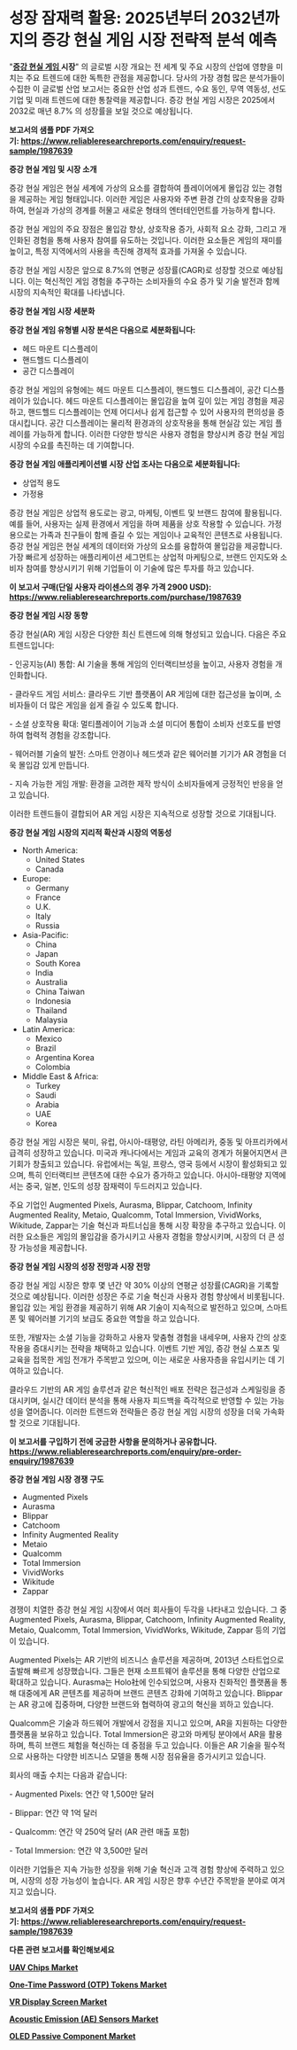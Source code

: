 <p><h1>성장 잠재력 활용: 2025년부터 2032년까지의 증강 현실 게임 시장 전략적 분석 예측</h1></p><p>"<strong><a href="https://www.reliableresearchreports.com/augmented-reality-gaming-r1987639?utm_campaign=106&utm_medium=7&utm_source=Github&utm_content=ia&utm_term=07042025&utm_id=augmented-reality-gaming">증강 현실 게임&nbsp;</a></strong><strong>시장</strong>" 의 글로벌 시장 개요는 전 세계 및 주요 시장의 산업에 영향을 미치는 주요 트렌드에 대한 독특한 관점을 제공합니다. 당사의 가장 경험 많은 분석가들이 수집한 이 글로벌 산업 보고서는 중요한 산업 성과 트렌드, 수요 동인, 무역 역동성, 선도 기업 및 미래 트렌드에 대한 통찰력을 제공합니다. 증강 현실 게임 시장은 2025에서 2032로 매년 8.7% 의 성장률을 보일 것으로 예상됩니다.&nbsp;</p>
<p><strong>보고서의 샘플 PDF 가져오기:&nbsp;<a href="https://www.reliableresearchreports.com/enquiry/request-sample/1987639?utm_campaign=106&utm_medium=7&utm_source=Github&utm_content=ia&utm_term=07042025&utm_id=augmented-reality-gaming">https://www.reliableresearchreports.com/enquiry/request-sample/1987639</a></strong></p>
<p><strong>증강 현실 게임 및 시장 소개</strong></p>
<p><p>증강 현실 게임은 현실 세계에 가상의 요소를 결합하여 플레이어에게 몰입감 있는 경험을 제공하는 게임 형태입니다. 이러한 게임은 사용자와 주변 환경 간의 상호작용을 강화하여, 현실과 가상의 경계를 허물고 새로운 형태의 엔터테인먼트를 가능하게 합니다. </p><p>증강 현실 게임의 주요 장점은 몰입감 향상, 상호작용 증가, 사회적 요소 강화, 그리고 개인화된 경험을 통해 사용자 참여를 유도하는 것입니다. 이러한 요소들은 게임의 재미를 높이고, 특정 지역에서의 사용을 촉진해 경제적 효과를 가져올 수 있습니다. </p><p>증강 현실 게임 시장은 앞으로 8.7%의 연평균 성장률(CAGR)로 성장할 것으로 예상됩니다. 이는 혁신적인 게임 경험을 추구하는 소비자들의 수요 증가 및 기술 발전과 함께 시장의 지속적인 확대를 나타냅니다.</p></p>
<p><strong>증강 현실 게임 시장 세분화</strong></p>
<p><strong>증강 현실 게임 유형별 시장 분석은 다음으로 세분화됩니다:</strong></p>
<p><ul><li>헤드 마운트 디스플레이</li><li>핸드헬드 디스플레이</li><li>공간 디스플레이</li></ul></p>
<p><p>증강 현실 게임의 유형에는 헤드 마운트 디스플레이, 핸드헬드 디스플레이, 공간 디스플레이가 있습니다. 헤드 마운트 디스플레이는 몰입감을 높여 깊이 있는 게임 경험을 제공하고, 핸드헬드 디스플레이는 언제 어디서나 쉽게 접근할 수 있어 사용자의 편의성을 증대시킵니다. 공간 디스플레이는 물리적 환경과의 상호작용을 통해 현실감 있는 게임 플레이를 가능하게 합니다. 이러한 다양한 방식은 사용자 경험을 향상시켜 증강 현실 게임 시장의 수요를 촉진하는 데 기여합니다.</p></p>
<p><strong>증강 현실 게임 애플리케이션별 시장 산업 조사는 다음으로 세분화됩니다:</strong></p>
<p><ul><li>상업적 용도</li><li>가정용</li></ul></p>
<p><p>증강 현실 게임은 상업적 용도로는 광고, 마케팅, 이벤트 및 브랜드 참여에 활용됩니다. 예를 들어, 사용자는 실제 환경에서 게임을 하며 제품을 상호 작용할 수 있습니다. 가정용으로는 가족과 친구들이 함께 즐길 수 있는 게임이나 교육적인 콘텐츠로 사용됩니다. 증강 현실 게임은 현실 세계의 데이터와 가상의 요소를 융합하여 몰입감을 제공합니다. 가장 빠르게 성장하는 애플리케이션 세그먼트는 상업적 마케팅으로, 브랜드 인지도와 소비자 참여를 향상시키기 위해 기업들이 이 기술에 많은 투자를 하고 있습니다.</p></p>
<p><strong>이 보고서 구매(단일 사용자 라이센스의 경우 가격 2900 USD): <a href="https://www.reliableresearchreports.com/purchase/1987639?utm_campaign=106&utm_medium=7&utm_source=Github&utm_content=ia&utm_term=07042025&utm_id=augmented-reality-gaming">https://www.reliableresearchreports.com/purchase/1987639</a></strong></p>
<p><strong>증강 현실 게임 시장 동향</strong></p>
<p><p>증강 현실(AR) 게임 시장은 다양한 최신 트렌드에 의해 형성되고 있습니다. 다음은 주요 트렌드입니다:</p><p>- 인공지능(AI) 통합: AI 기술을 통해 게임의 인터랙티브성을 높이고, 사용자 경험을 개인화합니다.</p><p>- 클라우드 게임 서비스: 클라우드 기반 플랫폼이 AR 게임에 대한 접근성을 높이며, 소비자들이 더 많은 게임을 쉽게 즐길 수 있도록 합니다.</p><p>- 소셜 상호작용 확대: 멀티플레이어 기능과 소셜 미디어 통합이 소비자 선호도를 반영하여 협력적 경험을 강조합니다.</p><p>- 웨어러블 기술의 발전: 스마트 안경이나 헤드셋과 같은 웨어러블 기기가 AR 경험을 더욱 몰입감 있게 만듭니다.</p><p>- 지속 가능한 게임 개발: 환경을 고려한 제작 방식이 소비자들에게 긍정적인 반응을 얻고 있습니다.</p><p>이러한 트렌드들이 결합되어 AR 게임 시장은 지속적으로 성장할 것으로 기대됩니다.</p></p>
<p><strong>증강 현실 게임 시장의 지리적 확산과 시장의 역동성</strong></p>
<p><ul>
    <li>
        North America:
        <ul>
            <li>United States</li>
            <li>Canada</li>
        </ul>
    </li>
    <li>
        Europe:
        <ul>
            <li>Germany</li>
            <li>France</li>
            <li>U.K.</li>
            <li>Italy</li>
            <li>Russia</li>
        </ul>
    </li>
    <li>
        Asia-Pacific:
        <ul>
            <li>China</li>
            <li>Japan</li>
            <li>South Korea</li>
            <li>India</li>
            <li>Australia</li>
            <li>China Taiwan</li>
            <li>Indonesia</li>
            <li>Thailand</li>
            <li>Malaysia</li>
        </ul>
    </li>
    <li>
        Latin America:
        <ul>
            <li>Mexico</li>
            <li>Brazil</li>
            <li>Argentina Korea</li>
            <li>Colombia</li>
        </ul>
    </li>
    <li>
        Middle East & Africa:
        <ul>
            <li>Turkey</li>
            <li>Saudi</li>
            <li>Arabia</li>
            <li>UAE</li>
            <li>Korea</li>
        </ul>
    </li>
    </ul></p>
<p><p>증강 현실 게임 시장은 북미, 유럽, 아시아-태평양, 라틴 아메리카, 중동 및 아프리카에서 급격히 성장하고 있습니다. 미국과 캐나다에서는 게임과 교육의 경계가 허물어지면서 큰 기회가 창출되고 있습니다. 유럽에서는 독일, 프랑스, 영국 등에서 시장이 활성화되고 있으며, 특히 인터랙티브 콘텐츠에 대한 수요가 증가하고 있습니다. 아시아-태평양 지역에서는 중국, 일본, 인도의 성장 잠재력이 두드러지고 있습니다. </p><p>주요 기업인 Augmented Pixels, Aurasma, Blippar, Catchoom, Infinity Augmented Reality, Metaio, Qualcomm, Total Immersion, VividWorks, Wikitude, Zappar는 기술 혁신과 파트너십을 통해 시장 확장을 추구하고 있습니다. 이러한 요소들은 게임의 몰입감을 증가시키고 사용자 경험을 향상시키며, 시장의 더 큰 성장 가능성을 제공합니다.</p></p>
<p><strong>증강 현실 게임 시장의 성장 전망과 시장 전망</strong></p>
<p><p>증강 현실 게임 시장은 향후 몇 년간 약 30% 이상의 연평균 성장률(CAGR)을 기록할 것으로 예상됩니다. 이러한 성장은 주로 기술 혁신과 사용자 경험 향상에서 비롯됩니다. 몰입감 있는 게임 환경을 제공하기 위해 AR 기술이 지속적으로 발전하고 있으며, 스마트폰 및 웨어러블 기기의 보급도 중요한 역할을 하고 있습니다. </p><p>또한, 개발자는 소셜 기능을 강화하고 사용자 맞춤형 경험을 내세우며, 사용자 간의 상호작용을 증대시키는 전략을 채택하고 있습니다. 이벤트 기반 게임, 증강 현실 스포츠 및 교육을 접목한 게임 전개가 주목받고 있으며, 이는 새로운 사용자층을 유입시키는 데 기여하고 있습니다. </p><p>클라우드 기반의 AR 게임 솔루션과 같은 혁신적인 배포 전략은 접근성과 스케일링을 증대시키며, 실시간 데이터 분석을 통해 사용자 피드백을 즉각적으로 반영할 수 있는 가능성을 열어줍니다. 이러한 트렌드와 전략들은 증강 현실 게임 시장의 성장을 더욱 가속화할 것으로 기대됩니다.</p></p>
<p><strong>이 보고서를 구입하기 전에 궁금한 사항을 문의하거나 공유합니다. <a href="https://www.reliableresearchreports.com/enquiry/pre-order-enquiry/1987639?utm_campaign=106&utm_medium=7&utm_source=Github&utm_content=ia&utm_term=07042025&utm_id=augmented-reality-gaming">https://www.reliableresearchreports.com/enquiry/pre-order-enquiry/1987639</a></strong></p>
<p><strong>증강 현실 게임 시장 경쟁 구도</strong></p>
<p><ul><li>Augmented Pixels</li><li>Aurasma</li><li>Blippar</li><li>Catchoom</li><li>Infinity Augmented Reality</li><li>Metaio</li><li>Qualcomm</li><li>Total Immersion</li><li>VividWorks</li><li>Wikitude</li><li>Zappar</li></ul></p>
<p><p>경쟁이 치열한 증강 현실 게임 시장에서 여러 회사들이 두각을 나타내고 있습니다. 그 중 Augmented Pixels, Aurasma, Blippar, Catchoom, Infinity Augmented Reality, Metaio, Qualcomm, Total Immersion, VividWorks, Wikitude, Zappar 등의 기업이 있습니다. </p><p>Augmented Pixels는 AR 기반의 비즈니스 솔루션을 제공하며, 2013년 스타트업으로 출발해 빠르게 성장했습니다. 그들은 현재 소프트웨어 솔루션을 통해 다양한 산업으로 확대하고 있습니다. Aurasma는 Holo社에 인수되었으며, 사용자 친화적인 플랫폼을 통해 대중에게 AR 콘텐츠를 제공하며 브랜드 콘텐츠 강화에 기여하고 있습니다. Blippar는 AR 광고에 집중하며, 다양한 브랜드와 협력하여 광고의 혁신을 꾀하고 있습니다.</p><p>Qualcomm은 기술과 하드웨어 개발에서 강점을 지니고 있으며, AR을 지원하는 다양한 플랫폼을 보유하고 있습니다. Total Immersion은 광고와 마케팅 분야에서 AR을 활용하며, 특히 브랜드 체험을 혁신하는 데 중점을 두고 있습니다. 이들은 AR 기술을 필수적으로 사용하는 다양한 비즈니스 모델을 통해 시장 점유율을 증가시키고 있습니다.</p><p>회사의 매출 수치는 다음과 같습니다:</p><p>- Augmented Pixels: 연간 약 1,500만 달러</p><p>- Blippar: 연간 약 1억 달러</p><p>- Qualcomm: 연간 약 250억 달러 (AR 관련 매출 포함)</p><p>- Total Immersion: 연간 약 3,500만 달러</p><p>이러한 기업들은 지속 가능한 성장을 위해 기술 혁신과 고객 경험 향상에 주력하고 있으며, 시장의 성장 가능성이 높습니다. AR 게임 시장은 향후 수년간 주목받을 분야로 여겨지고 있습니다.</p></p>
<p><strong>보고서의 샘플 PDF 가져오기:&nbsp;<a href="https://www.reliableresearchreports.com/enquiry/request-sample/1987639?utm_campaign=106&utm_medium=7&utm_source=Github&utm_content=ia&utm_term=07042025&utm_id=augmented-reality-gaming">https://www.reliableresearchreports.com/enquiry/request-sample/1987639</a></strong></p>
<p><strong></strong></p>
<p><strong></strong></p>
<p><strong></strong></p>
<p><strong></strong></p>
<p><strong>다른 관련 보고서를 확인해보세요</strong></p>
<p><strong><p><a href="https://github.com/kryshaprilbb/Market-Research-Report-List-1/blob/main/uav-chips-market.md?utm_campaign=106&utm_medium=7&utm_source=Github&utm_content=ia&utm_term=07042025&utm_id=augmented-reality-gaming">UAV Chips Market</a></p><p><a href="https://github.com/ijffseandy/Market-Research-Report-List-1/blob/main/one-time-password-otp-tokens-market.md?utm_campaign=106&utm_medium=7&utm_source=Github&utm_content=ia&utm_term=07042025&utm_id=augmented-reality-gaming">One-Time Password (OTP) Tokens Market</a></p><p><a href="https://github.com/yepezkommakp/Market-Research-Report-List-1/blob/main/vr-display-screen-market.md?utm_campaign=106&utm_medium=7&utm_source=Github&utm_content=ia&utm_term=07042025&utm_id=augmented-reality-gaming">VR Display Screen Market</a></p><p><a href="https://github.com/sderolza/Market-Research-Report-List-1/blob/main/acoustic-emission-ae-sensors-market.md?utm_campaign=106&utm_medium=7&utm_source=Github&utm_content=ia&utm_term=07042025&utm_id=augmented-reality-gaming">Acoustic Emission (AE) Sensors Market</a></p><p><a href="https://github.com/kolffmaris58/Market-Research-Report-List-1/blob/main/oled-passive-component-market.md?utm_campaign=106&utm_medium=7&utm_source=Github&utm_content=ia&utm_term=07042025&utm_id=augmented-reality-gaming">OLED Passive Component Market</a></p></strong></p>
<p></p>